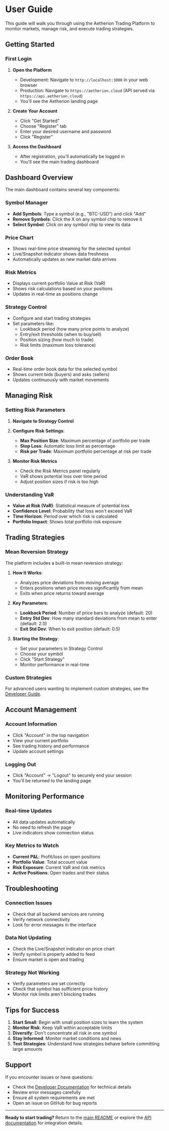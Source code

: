 # User Guide

This guide will walk you through using the Aetherion Trading Platform to monitor markets, manage risk, and execute trading strategies.

## Getting Started

### First Login

1. **Open the Platform**
   - Development: Navigate to `http://localhost:3000` in your web browser
   - Production: Navigate to `https://aetherion.cloud` (API served via `https://api.aetherion.cloud`)
   - You'll see the Aetherion landing page

2. **Create Your Account**
   - Click "Get Started" 
   - Choose "Register" tab
   - Enter your desired username and password
   - Click "Register"

3. **Access the Dashboard**
   - After registration, you'll automatically be logged in
   - You'll see the main trading dashboard

## Dashboard Overview

The main dashboard contains several key components:

### Symbol Manager
- **Add Symbols**: Type a symbol (e.g., "BTC-USD") and click "Add"
- **Remove Symbols**: Click the X on any symbol chip to remove it
- **Select Symbol**: Click on any symbol chip to view its data

### Price Chart
- Shows real-time price streaming for the selected symbol
- Live/Snapshot indicator shows data freshness
- Automatically updates as new market data arrives

### Risk Metrics
- Displays current portfolio Value at Risk (VaR)
- Shows risk calculations based on your positions
- Updates in real-time as positions change

### Strategy Control
- Configure and start trading strategies
- Set parameters like:
  - Lookback period (how many price points to analyze)
  - Entry/exit thresholds (when to buy/sell)
  - Position sizing (how much to trade)
  - Risk limits (maximum loss tolerance)

### Order Book
- Real-time order book data for the selected symbol
- Shows current bids (buyers) and asks (sellers)
- Updates continuously with market movements

## Managing Risk

### Setting Risk Parameters

1. **Navigate to Strategy Control**
2. **Configure Risk Settings**:
   - **Max Position Size**: Maximum percentage of portfolio per trade
   - **Stop Loss**: Automatic loss limit as percentage
   - **Risk per Trade**: Maximum portfolio percentage at risk per trade

3. **Monitor Risk Metrics**
   - Check the Risk Metrics panel regularly
   - VaR shows potential loss over time period
   - Adjust position sizes if risk is too high

### Understanding VaR
- **Value at Risk (VaR)**: Statistical measure of potential loss
- **Confidence Level**: Probability that loss won't exceed VaR
- **Time Horizon**: Period over which risk is calculated
- **Portfolio Impact**: Shows total portfolio risk exposure

## Trading Strategies

### Mean Reversion Strategy

The platform includes a built-in mean reversion strategy:

1. **How It Works**:
   - Analyzes price deviations from moving average
   - Enters positions when price moves significantly from mean
   - Exits when price returns toward average

2. **Key Parameters**:
   - **Lookback Period**: Number of price bars to analyze (default: 20)
   - **Entry Std Dev**: How many standard deviations from mean to enter (default: 2.0)
   - **Exit Std Dev**: When to exit position (default: 0.5)

3. **Starting the Strategy**:
   - Set your parameters in Strategy Control
   - Choose your symbol
   - Click "Start Strategy"
   - Monitor performance in real-time

### Custom Strategies

For advanced users wanting to implement custom strategies, see the [Developer Guide](../DEVELOPER.md).

## Account Management

### Account Information
- Click "Account" in the top navigation
- View your current portfolio
- See trading history and performance
- Update account settings

### Logging Out
- Click "Account" → "Logout" to securely end your session
- You'll be returned to the landing page

## Monitoring Performance

### Real-time Updates
- All data updates automatically
- No need to refresh the page
- Live indicators show connection status

### Key Metrics to Watch
- **Current P&L**: Profit/loss on open positions
- **Portfolio Value**: Total account value
- **Risk Exposure**: Current VaR and risk metrics
- **Active Positions**: Open trades and their status

## Troubleshooting

### Connection Issues
- Check that all backend services are running
- Verify network connectivity
- Look for error messages in the interface

### Data Not Updating
- Check the Live/Snapshot indicator on price chart
- Verify symbol is properly added to feed
- Ensure market is open and trading

### Strategy Not Working
- Verify parameters are set correctly
- Check that symbol has sufficient price history
- Monitor risk limits aren't blocking trades

## Tips for Success

1. **Start Small**: Begin with small position sizes to learn the system
2. **Monitor Risk**: Keep VaR within acceptable limits
3. **Diversify**: Don't concentrate all risk in one symbol
4. **Stay Informed**: Monitor market conditions and news
5. **Test Strategies**: Understand how strategies behave before committing large amounts

## Support

If you encounter issues or have questions:
- Check the [Developer Documentation](../DEVELOPER.md) for technical details
- Review error messages carefully
- Ensure all system requirements are met
- Open an issue on GitHub for bug reports

---

**Ready to start trading?** Return to the [main README](../README.md) or explore the [API documentation](API.md) for integration details.

